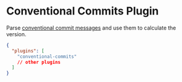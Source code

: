 # Conventional Commits Plugin

Parse [conventional commit messages](https://www.conventionalcommits.org/en/v1.0.0-beta.4/) and use them to calculate the version.

```json
{
  "plugins": [
    "conventional-commits"
    // other plugins
  ]
}
```
